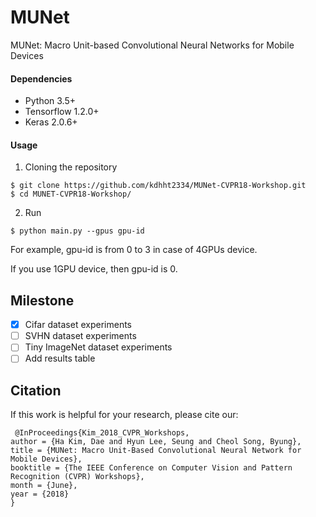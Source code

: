 # MUNet
MUNet: Macro Unit-based Convolutional Neural Networks for Mobile Devices

#### Dependencies

 * Python 3.5+
 * Tensorflow 1.2.0+
 * Keras 2.0.6+
 
#### Usage
 1. Cloning the repository

```
$ git clone https://github.com/kdhht2334/MUNet-CVPR18-Workshop.git
$ cd MUNET-CVPR18-Workshop/
```

 2. Run

```
$ python main.py --gpus gpu-id
```
For example, gpu-id is from 0 to 3 in case of 4GPUs device.

If you use 1GPU device, then gpu-id is 0.

 
## Milestone
  - [x] Cifar dataset experiments
  - [ ] SVHN dataset experiments
  - [ ] Tiny ImageNet dataset experiments
  - [ ] Add results table
 
## Citation

If this work is helpful for your research, please cite our:
```
 @InProceedings{Kim_2018_CVPR_Workshops,
author = {Ha Kim, Dae and Hyun Lee, Seung and Cheol Song, Byung},
title = {MUNet: Macro Unit-Based Convolutional Neural Network for Mobile Devices},
booktitle = {The IEEE Conference on Computer Vision and Pattern Recognition (CVPR) Workshops},
month = {June},
year = {2018}
}
```